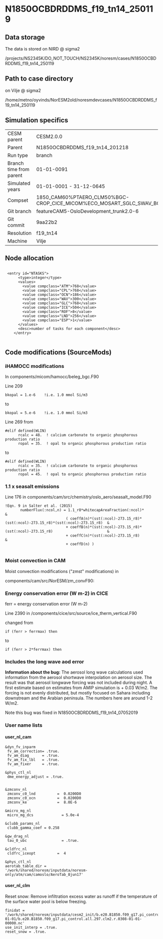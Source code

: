 # N1850OCBDRDDMS_f19_tn14_250119

## Data storage
The data is stored on NIRD @ sigma2

/projects/NS2345K/DO_NOT_TOUCH/NS2345K/noresm/cases/N1850OCBDRDDMS_f19_tn14_250119


## Path to case directory

on Vilje @ sigma2

/home/metno/oyvinds/NorESM2old/noresmdevcases/N1850OCBDRDDMS_f19_tn14_250119


## Simulation specifics

|  |  |  
| --- | --- | 
| CESM parent| CESM2.0.0  | 
| Parent |   N1850OCBDRDDMS_f19_tn14_201218  |
| Run type  | branch |
| Branch time from parent | 01-01-0091 |
| Simulated years | 01-01-0001 - 31-12-0645 |   
| Compset | 1850_CAM60%PTAERO_CLM50%BGC-CROP_CICE_MICOM%ECO_MOSART_SGLC_SWAV_BGC%BDRDDMS |
| Git branch | featureCAM5-OsloDevelopment_trunk2.0-6 | 
| Git commit | 9aa22b2 |
| Resolution | f19_tn14 |
| Machine  |  Vilje  |

## Node allocation

```

 <entry id="NTASKS">
      <type>integer</type>
      <values>
        <value compclass="ATM">768</value>
        <value compclass="CPL">768</value>
        <value compclass="OCN">186</value>
        <value compclass="WAV">300</value>
        <value compclass="GLC">768</value>
        <value compclass="ICE">504</value>
        <value compclass="ROF">8</value>
        <value compclass="LND">256</value>
        <value compclass="ESP">1</value>
      </values>
      <desc>number of tasks for each component</desc>
    </entry>


```

## Code modifications (SourceMods)

### iHAMOCC modifications

In components/micom/hamocc/beleg_bgc.F90

Line 209

```
bkopal = 1.e-6    !i.e. 1.0 mmol Si/m3 
```

to 

```
bkopal = 5.e-6    !i.e. 1.0 mmol Si/m3 
```

Line 269 from
```
#elif defined(WLIN) 
      rcalc = 48.  ! calcium carbonate to organic phosphorous production ratio
      ropal = 35.  ! opal to organic phosphorous production ratio 
```
to 

```
#elif defined(WLIN) 
      rcalc = 35.  ! calcium carbonate to organic phosphorous production ratio
      ropal = 45.  ! opal to organic phosphorous production ratio 
```


### 1.1 x seasalt emissions

Line 176 in components/cam/src/chemistry/oslo_aero/seasalt_model.F90 
```
!Eqn. 9 in Salter et al. (2015)
       numberFlux(:ncol,n) = 1.1_r8*whitecapAreaFraction(:ncol)*                                                     &
                            ( coeffA(n)*(sst(:ncol)-273.15_r8)*(sst(:ncol)-273.15_r8)*(sst(:ncol)-273.15_r8)  &
                            + coeffB(n)*(sst(:ncol)-273.15_r8)*(sst(:ncol)-273.15_r8)                         &
                            + coeffC(n)*(sst(:ncol)-273.15_r8)                                                &
                            + coeffD(n) )


```

### Moist convection in CAM
Moist convection modifications ("zmst" modifications) in

components/cam/src/NorESM/zm_convF90: 
 

### Energy conservation error (W m-2) in CICE
ferr = energy conservation error (W m-2)

Line 2390 in /components/cice/src/source/ice_therm_vertical.F90

changed from 

```
if (ferr > ferrmax) then

```

to 

```
if (ferr > 2*ferrmax) then
```

### Includes the long wave aod error

**Information about the bug:** The aerosol long wave calculations used information from the aerosol shortwave interpolation on aerosol size. The result was that aerosol longwave forcing was not included during night. A first estimate based on estimates from AMIP simulation is + 0.03 W/m2. The forcing is not evenly distributed, but mostly focused on Sahara including downstream and the Arabian peninsula. The numbers here are around 1-2 W/m2.  

Note this bug was fixed in N1850OCBDRDDMS_f19_tn14_07052019

### User name lists

#### user_nl_cam
``` 
&dyn_fv_inparm
 fv_am_correction= .true.
 fv_am_diag      = .true.
 fv_am_fix_lbl   = .true.
 fv_am_fixer     = .true.

&phys_ctl_nl
 dme_energy_adjust = .true.


&zmconv_nl
 zmconv_c0_lnd          =  0.0200D0
 zmconv_c0_ocn          =  0.0200D0
 zmconv_ke              =  8.0E-6

&micro_mg_nl
 micro_mg_dcs             = 5.0e-4

&clubb_params_nl
 clubb_gamma_coef = 0.258

&gw_drag_nl
 tau_0_ubc                = .true.

&cldfrc_nl
 cldfrc_iceopt          =  4
 
&phys_ctl_nl
aerotab_table_dir =
'/work/shared/noresm/inputdata/noresm-only/atm/cam/camoslo/AeroTab_8jun17'

```

#### user_nl_clm
Reset snow: Remove infiltration excess water as runoff if the temperature of the surface water pool is below freezing. 
```
finidat = '/work/shared/noresm/inputdata/cesm2_init/b.e20.B1850.f09_g17.pi_control.all.297/0308-01-01/b.e20.B1850.f09_g17.pi_control.all.297.clm2.r.0308-01-01-00000.nc'
use_init_interp = .true.
reset_snow = .true.

```
